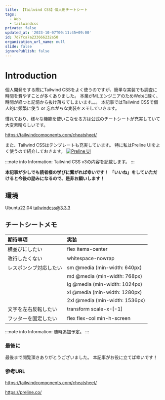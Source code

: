```yaml
---
title: 【Tailwind CSS】個人用チートシート
tags:
  - Web
  - tailwindcss
private: false
updated_at: '2023-10-07T00:11:45+09:00'
id: 7d7fca7a233666232a50
organization_url_name: null
slide: false
ignorePublish: false
---
```


# Introduction

個人開発をする際にTailwind CSSをよく使うのですが、簡単な実装でも調査に時間を費やすことが多くありました。
本業がMLエンジニアのためWebに疎く、時間が経つと記憶から抜け落ちてしまいます。。。
本記事ではTailwind CSSで個人的に頻繁に使う or 忘れがちな実装をメモしていきます。

慣れており、様々な機能を使いこなせる方は公式のチートシートが充実していて大変素晴らしいです。

https://tailwindcomponents.com/cheatsheet/

また、Tailwind CSSはテンプレートも充実しています。
特に私はPreline UIをよく使うので紹介しておきます。
[![Preline UI](https://qiita-image-store.s3.ap-northeast-1.amazonaws.com/0/106716/7b2a93f2-5bfe-90dc-963c-7df5f0c54a88.png)](https://preline.co/)

:::note info
Information:
Tailwind CSS v3の内容を記載します。
:::

**本記事が少しでも読者様の学びに繋がれば幸いです！**
**「いいね」をしていただけると今後の励みになるので、是非お願いします！**

## 環境

Ubuntu22.04
tailwindcss@3.3.3

## チートシートメモ

| 期待事項               | 実装                           |
| :--------------------- | :----------------------------- |
| 横並びにしたい         | flex items-center              |
| 改行したくない         | whitespace-nowrap              |
| レスポンシブ対応したい | sm @media (min-width: 640px)   |
|                        | md @media (min-width: 768px)   |
|                        | lg @media (min-width: 1024px)  |
|                        | xl @media (min-width: 1280px)  |
|                        | 2xl @media (min-width: 1536px) |
| 文字を左右反転したい   | transform scale-x-[-1]         |
| フッターを固定したい   | flex flex-col min-h-screen     |

:::note info
Information:
随時追加予定。
:::

### 最後に

最後まで閲覧頂きありがとうございました。
本記事がお役に立てば幸いです！

### 参考URL

https://tailwindcomponents.com/cheatsheet/

https://preline.co/
